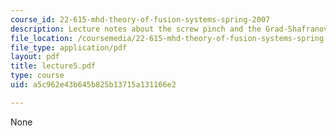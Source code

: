 ```yaml
---
course_id: 22-615-mhd-theory-of-fusion-systems-spring-2007
description: Lecture notes about the screw pinch and the Grad-Shafranov equation.
file_location: /coursemedia/22-615-mhd-theory-of-fusion-systems-spring-2007/a5c962e43b645b825b13715a131166e2_lecture5.pdf
file_type: application/pdf
layout: pdf
title: lecture5.pdf
type: course
uid: a5c962e43b645b825b13715a131166e2

---
```

None